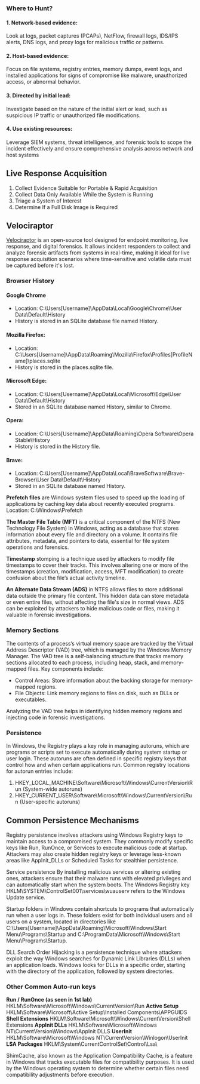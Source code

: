 ### Where to Hunt?

#### 1. Network-based evidence: 
Look at logs, packet captures (PCAPs), NetFlow, firewall logs, IDS/IPS alerts, DNS logs, and proxy logs for malicious traffic or patterns.
#### 2. Host-based evidence: 
Focus on file systems, registry entries, memory dumps, event logs, and installed applications for signs of compromise like malware, unauthorized access, or abnormal behavior.
#### 3. Directed by initial lead: 
Investigate based on the nature of the initial alert or lead, such as suspicious IP traffic or unauthorized file modifications.
#### 4. Use existing resources: 
Leverage SIEM systems, threat intelligence, and forensic tools to scope the incident effectively and ensure comprehensive analysis across network and host systems

## Live Response Acquisition
1. Collect Evidence Suitable for Portable & Rapid Acquisition
2. Collect Data Only Available While the System is Running
3. Triage a System of Interest
4. Determine If a Full Disk Image is Required

## Velociraptor

[Velociraptor](https://docs.velociraptor.app/) is an open-source tool designed for endpoint monitoring, live response, and digital forensics. It allows incident responders to collect and analyze forensic artifacts from systems in real-time, making it ideal for live response acquisition scenarios where time-sensitive and volatile data must be captured before it's lost.

### Browser History

#### Google Chrome
- Location: C:\Users\[Username]\AppData\Local\Google\Chrome\User Data\Default\History
- History is stored in an SQLite database file named History.
#### Mozilla Firefox:
- Location: C:\Users\[Username]\AppData\Roaming\Mozilla\Firefox\Profiles\[ProfileName]\places.sqlite
- History is stored in the places.sqlite file.
#### Microsoft Edge:
- Location: C:\Users\[Username]\AppData\Local\Microsoft\Edge\User Data\Default\History
- Stored in an SQLite database named History, similar to Chrome.
#### Opera:
- Location: C:\Users\[Username]\AppData\Roaming\Opera Software\Opera Stable\History
- History is stored in the History file.
#### Brave:
- Location: C:\Users\[Username]\AppData\Local\BraveSoftware\Brave-Browser\User Data\Default\History
- Stored in an SQLite database named History.


**Prefetch files** are Windows system files used to speed up the loading of applications by caching key data about recently executed programs. Location: C:\Windows\Prefetch

**The Master File Table (MFT)** is a critical component of the NTFS (New Technology File System) in Windows, acting as a database that stores information about every file and directory on a volume. It contains file attributes, metadata, and pointers to data, essential for file system operations and forensics.

**Timestamp** stomping is a technique used by attackers to modify file timestamps to cover their tracks. This involves altering one or more of the timestamps (creation, modification, access, MFT modification) to create confusion about the file’s actual activity timeline.

**An Alternate Data Stream (ADS)** in NTFS allows files to store additional data outside the primary file content. This hidden data can store metadata or even entire files, without affecting the file's size in normal views. ADS can be exploited by attackers to hide malicious code or files, making it valuable in forensic investigations.


### Memory Sections
The contents of a process’s virtual memory space are tracked by the Virtual Address Descriptor (VAD) tree, which is managed by the Windows Memory Manager. The VAD tree is a self-balancing structure that tracks memory sections allocated to each process, including heap, stack, and memory-mapped files.
Key components include:

- Control Areas: Store information about the backing storage for memory-mapped regions.
- File Objects: Link memory regions to files on disk, such as DLLs or executables.

Analyzing the VAD tree helps in identifying hidden memory regions and injecting code in forensic investigations.


### Persistence

In Windows, the Registry plays a key role in managing autoruns, which are programs or scripts set to execute automatically during system startup or user login. These autoruns are often defined in specific registry keys that control how and when certain applications run. Common registry locations for autorun entries include:

1. HKEY_LOCAL_MACHINE\Software\Microsoft\Windows\CurrentVersion\Run (System-wide autoruns)
2. HKEY_CURRENT_USER\Software\Microsoft\Windows\CurrentVersion\Run (User-specific autoruns)


## Common Persistence Mechanisms

Registry persistence involves attackers using Windows Registry keys to maintain access to a compromised system.
They commonly modify specific keys like Run, RunOnce, or Services to execute malicious code at startup.
Attackers may also create hidden registry keys or leverage less-known areas like AppInit_DLLs or Scheduled Tasks for stealthier persistence.

Service persistence By installing malicious services or altering existing ones, attackers ensure that their malware runs with elevated privileges and can automatically start when the system boots.
The Windows Registry key HKLM\SYSTEM\ControlSet001\services\wuauserv refers to the Windows Update service.

Startup folders in Windows contain shortcuts to programs that automatically run when a user logs in. These folders exist for both individual users and all users on a system, located in directories like C:\Users\[Username]\AppData\Roaming\Microsoft\Windows\Start Menu\Programs\Startup and C:\ProgramData\Microsoft\Windows\Start Menu\Programs\Startup.

DLL Search Order Hijacking is a persistence technique where attackers exploit the way Windows searches for Dynamic Link Libraries (DLLs) when an application loads. Windows looks for DLLs in a specific order, starting with the directory of the application, followed by system directories.


### Other Common Auto-run keys

**Run / RunOnce (as seen in 1st lab)**
HKLM\Software\Microsoft\Windows\CurrentVersion\Run
**Active Setup**
HKLM\Software\Microsoft\Active Setup\Installed Components\APPGUIDS
**Shell Extensions**
HKLM\Software\Microsoft\Windows\CurrentVersion\Shell Extensions
**Applnit DLLs**
HKLM\Software\Microsoft\Windows
NT\CurrentVersion\Windows\AppInit DLLS
**UserInit**
HKLM\Software\Microsoft\Windows NT\CurrentVersion\Winlogon\UserInit
**LSA Packages**
HKLM\System\CurrentControlSet\Control\Lsa\



ShimCache, also known as the Application Compatibility Cache, is a feature in Windows that tracks executable files for compatibility purposes. It is used by the Windows operating system to determine whether certain files need compatibility adjustments before execution.


